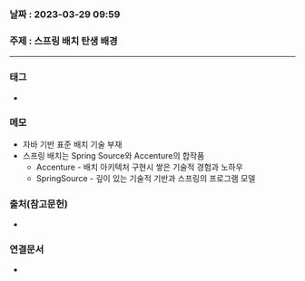 ### 날짜 : 2023-03-29 09:59
### 주제 : 스프링 배치 탄생 배경
---
### 태그
* 

### 메모
* 자바 기반 표준 배치 기술 부재
* 스프링 배치는 Spring Source와 Accenture의 합작품
	* Accenture - 배치 아키텍처 구현시 쌓은 기술적 경험과 노하우
	* SpringSource - 깊이 있는 기술적 기반과 스프링의 프로그램 모델

### 출처(참고문헌)
-  

### 연결문서
- 